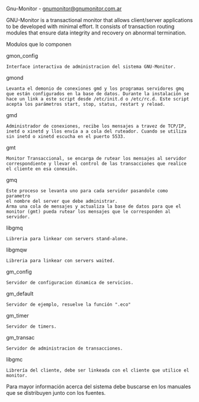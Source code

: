 Gnu-Monitor - gnumonitor@gnumonitor.com.ar

GNU-Monitor is a transactional monitor that allows client/server applications
to be developed with minimal effort. It consists of transaction routing modules
that ensure data integrity and recovery on abnormal termination.

Modulos que lo componen

gmon_config

	Interface interactiva de administracion del sistema GNU-Monitor.
  
gmond

	Levanta el demonio de conexiones gmd y los programas servidores gmq
	que están configurados en la base de datos. Durante la instalación se
	hace un link a este script desde /etc/init.d o /etc/rc.d. Este script
	acepta los parámetros start, stop, status, restart y reload.
  
gmd

	Administrador de conexiones, recibe los mensajes a travez de TCP/IP,
	inetd o xinetd y llos envía a a cola del ruteador. Cuando se utiliza
	sin inetd o xinetd escucha en el puerto 5533.
  
gmt

	Monitor Transaccional, se encarga de rutear los mensajes al servidor
	correspondiente y llevar el control de las transacciones que realice
	el cliente en esa conexión.
  
gmq

	Este proceso se levanta uno para cada servidor pasandole como parametro
	el nombre del server que debe administrar.
	Arma una cola de mensajes y actualiza la base de datos para que el
	monitor (gmt) pueda rutear los mensajes que le corresponden al
	servidor.
  
libgmq

	Libreria para linkear con servers stand-alone.
  
libgmqw

	Libreria para linkear con servers waited.
  
gm_config

	Servidor de configuracion dinamica de servicios.
  
gm_default

	Servidor de ejemplo, resuelve la función ".eco"
  
gm_timer

	Servidor de timers.
  
gm_transac

	Servidor de administracion de transacciones.
  
libgmc

	Librería del cliente, debe ser linkeada con el cliente que utilice el
	monitor.

Para mayor información acerca del sistema debe buscarse en los manuales que se
distribuyen junto con los fuentes.
